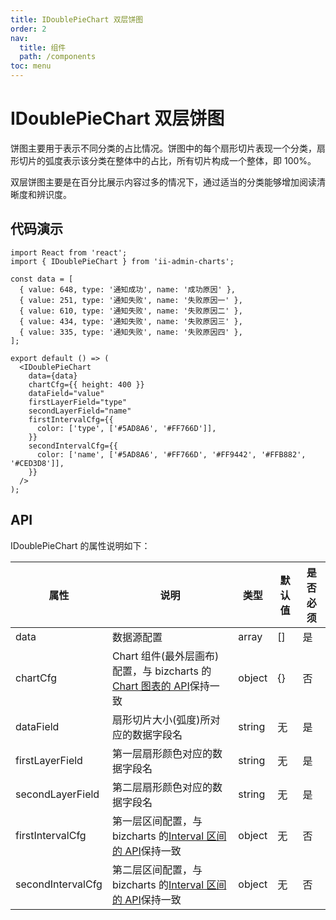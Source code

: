 ```yaml
---
title: IDoublePieChart 双层饼图
order: 2
nav:
  title: 组件
  path: /components
toc: menu
---
```


# IDoublePieChart 双层饼图

饼图主要用于表示不同分类的占比情况。饼图中的每个扇形切片表现一个分类，扇形切片的弧度表示该分类在整体中的占比，所有切片构成一个整体，即 100%。

双层饼图主要是在百分比展示内容过多的情况下，通过适当的分类能够增加阅读清晰度和辨识度。

## 代码演示

```tsx
import React from 'react';
import { IDoublePieChart } from 'ii-admin-charts';

const data = [
  { value: 648, type: '通知成功', name: '成功原因' },
  { value: 251, type: '通知失败', name: '失败原因一' },
  { value: 610, type: '通知失败', name: '失败原因二' },
  { value: 434, type: '通知失败', name: '失败原因三' },
  { value: 335, type: '通知失败', name: '失败原因四' },
];

export default () => (
  <IDoublePieChart
    data={data}
    chartCfg={{ height: 400 }}
    dataField="value"
    firstLayerField="type"
    secondLayerField="name"
    firstIntervalCfg={{
      color: ['type', ['#5AD8A6', '#FF766D']],
    }}
    secondIntervalCfg={{
      color: ['name', ['#5AD8A6', '#FF766D', '#FF9442', '#FFB882', '#CED3D8']],
    }}
  />
);
```

## API

IDoublePieChart 的属性说明如下：

| 属性              | 说明                                                                                                                                    | 类型   | 默认值 | 是否必须 |
| ----------------- | --------------------------------------------------------------------------------------------------------------------------------------- | ------ | ------ | -------- |
| data              | 数据源配置                                                                                                                              | array  | []     | 是       |
| chartCfg          | Chart 组件(最外层画布)配置，与 bizcharts 的[Chart 图表的 API](https://bizcharts.net/product/BizCharts4/category/62/page/77#api)保持一致 | object | {}     | 否       |
| dataField         | 扇形切片大小(弧度)所对应的数据字段名                                                                                                    | string | 无     | 是       |
| firstLayerField   | 第一层扇形颜色对应的数据字段名                                                                                                          | string | 无     | 是       |
| secondLayerField  | 第二层扇形颜色对应的数据字段名                                                                                                          | string | 无     | 是       |
| firstIntervalCfg  | 第一层区间配置，与 bizcharts 的[Interval 区间的 API](https://bizcharts.net/product/BizCharts4/category/62/page/84#api)保持一致          | object | 无     | 否       |
| secondIntervalCfg | 第二层区间配置，与 bizcharts 的[Interval 区间的 API](https://bizcharts.net/product/BizCharts4/category/62/page/84#api)保持一致          | object | 无     | 否       |
